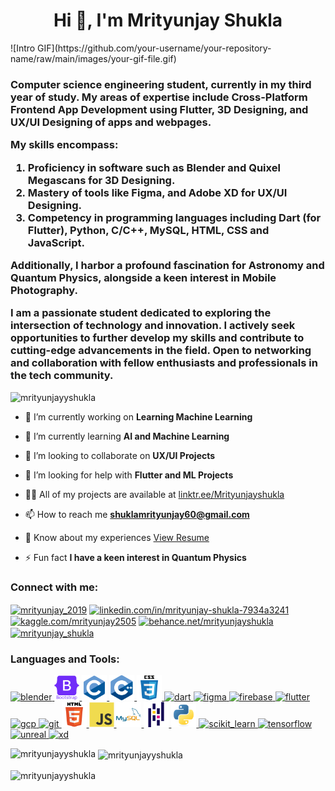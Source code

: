 <h1 align="center">Hi 👋, I'm Mrityunjay Shukla</h1>
![Intro GIF](https://github.com/your-username/your-repository-name/raw/main/images/your-gif-file.gif)
<h3 align="left">Computer science engineering student, currently in my third year of study. My areas of expertise include Cross-Platform Frontend App Development using Flutter, 3D Designing, and UX/UI Designing of apps and webpages.<br>
  <p></p>
  My skills encompass:<br>
  <ol>
    <li> Proficiency in software such as Blender and Quixel Megascans for 3D Designing.
    <li> Mastery of tools like Figma, and Adobe XD for UX/UI Designing.
    <li> Competency in programming languages including Dart (for Flutter), Python, C/C++, MySQL, HTML, CSS and JavaScript. 
  </ol>
  Additionally, I harbor a profound fascination for Astronomy and Quantum Physics, alongside a keen interest in Mobile Photography.<br>
  <p></p>
  I am a passionate student dedicated to exploring the intersection of technology and innovation. I actively seek opportunities to further develop my skills and contribute to cutting-edge advancements in the field. Open to networking and collaboration with fellow enthusiasts and professionals in the tech community.</h3>

<p align="left"> <img src="https://komarev.com/ghpvc/?username=mrityunjayyshukla&label=Profile%20views&color=0e75b6&style=flat" alt="mrityunjayyshukla" /> </p>

- 🔭 I’m currently working on **Learning Machine Learning**

- 🌱 I’m currently learning **AI and Machine Learning**

- 👯 I’m looking to collaborate on **UX/UI Projects**

- 🤝 I’m looking for help with **Flutter and ML Projects**

- 👨‍💻 All of my projects are available at [linktr.ee/Mrityunjayshukla](linktr.ee/Mrityunjayshukla)

- 📫 How to reach me **shuklamrityunjay60@gmail.com**

- 📄 Know about my experiences [View Resume](https://drive.google.com/file/d/1-_HJoF98Xku1tu55q_LodZKMQYx-G4_g/view)

- ⚡ Fun fact **I have a keen interest in Quantum Physics**

<h3 align="left">Connect with me:</h3>
<p align="left">
<a href="https://twitter.com/mrityunjay_2019" target="blank"><img align="center" src="https://raw.githubusercontent.com/rahuldkjain/github-profile-readme-generator/master/src/images/icons/Social/twitter.svg" alt="mrityunjay_2019" height="30" width="40" /></a>
<a href="https://linkedin.com/in/linkedin.com/in/mrityunjay-shukla-7934a3241" target="blank"><img align="center" src="https://raw.githubusercontent.com/rahuldkjain/github-profile-readme-generator/master/src/images/icons/Social/linked-in-alt.svg" alt="linkedin.com/in/mrityunjay-shukla-7934a3241" height="30" width="40" /></a>
<a href="https://kaggle.com/kaggle.com/mrityunjay2505" target="blank"><img align="center" src="https://raw.githubusercontent.com/rahuldkjain/github-profile-readme-generator/master/src/images/icons/Social/kaggle.svg" alt="kaggle.com/mrityunjay2505" height="30" width="40" /></a>
<a href="https://www.behance.net/behance.net/mrityunjayshukla" target="blank"><img align="center" src="https://raw.githubusercontent.com/rahuldkjain/github-profile-readme-generator/master/src/images/icons/Social/behance.svg" alt="behance.net/mrityunjayshukla" height="30" width="40" /></a>
<a href="https://www.youtube.com/c/mrityunjay_shukla" target="blank"><img align="center" src="https://raw.githubusercontent.com/rahuldkjain/github-profile-readme-generator/master/src/images/icons/Social/youtube.svg" alt="mrityunjay_shukla" height="30" width="40" /></a>
</p>

<h3 align="left">Languages and Tools:</h3>
<p align="left"> <a href="https://www.blender.org/" target="_blank" rel="noreferrer"> <img src="https://download.blender.org/branding/community/blender_community_badge_white.svg" alt="blender" width="40" height="40"/> </a> <a href="https://getbootstrap.com" target="_blank" rel="noreferrer"> <img src="https://raw.githubusercontent.com/devicons/devicon/master/icons/bootstrap/bootstrap-plain-wordmark.svg" alt="bootstrap" width="40" height="40"/> </a> <a href="https://www.cprogramming.com/" target="_blank" rel="noreferrer"> <img src="https://raw.githubusercontent.com/devicons/devicon/master/icons/c/c-original.svg" alt="c" width="40" height="40"/> </a> <a href="https://www.w3schools.com/cpp/" target="_blank" rel="noreferrer"> <img src="https://raw.githubusercontent.com/devicons/devicon/master/icons/cplusplus/cplusplus-original.svg" alt="cplusplus" width="40" height="40"/> </a> <a href="https://www.w3schools.com/css/" target="_blank" rel="noreferrer"> <img src="https://raw.githubusercontent.com/devicons/devicon/master/icons/css3/css3-original-wordmark.svg" alt="css3" width="40" height="40"/> </a> <a href="https://dart.dev" target="_blank" rel="noreferrer"> <img src="https://www.vectorlogo.zone/logos/dartlang/dartlang-icon.svg" alt="dart" width="40" height="40"/> </a> <a href="https://www.figma.com/" target="_blank" rel="noreferrer"> <img src="https://www.vectorlogo.zone/logos/figma/figma-icon.svg" alt="figma" width="40" height="40"/> </a> <a href="https://firebase.google.com/" target="_blank" rel="noreferrer"> <img src="https://www.vectorlogo.zone/logos/firebase/firebase-icon.svg" alt="firebase" width="40" height="40"/> </a> <a href="https://flutter.dev" target="_blank" rel="noreferrer"> <img src="https://www.vectorlogo.zone/logos/flutterio/flutterio-icon.svg" alt="flutter" width="40" height="40"/> </a> <a href="https://cloud.google.com" target="_blank" rel="noreferrer"> <img src="https://www.vectorlogo.zone/logos/google_cloud/google_cloud-icon.svg" alt="gcp" width="40" height="40"/> </a> <a href="https://git-scm.com/" target="_blank" rel="noreferrer"> <img src="https://www.vectorlogo.zone/logos/git-scm/git-scm-icon.svg" alt="git" width="40" height="40"/> </a> <a href="https://www.w3.org/html/" target="_blank" rel="noreferrer"> <img src="https://raw.githubusercontent.com/devicons/devicon/master/icons/html5/html5-original-wordmark.svg" alt="html5" width="40" height="40"/> </a> <a href="https://developer.mozilla.org/en-US/docs/Web/JavaScript" target="_blank" rel="noreferrer"> <img src="https://raw.githubusercontent.com/devicons/devicon/master/icons/javascript/javascript-original.svg" alt="javascript" width="40" height="40"/> </a> <a href="https://www.mysql.com/" target="_blank" rel="noreferrer"> <img src="https://raw.githubusercontent.com/devicons/devicon/master/icons/mysql/mysql-original-wordmark.svg" alt="mysql" width="40" height="40"/> </a> <a href="https://pandas.pydata.org/" target="_blank" rel="noreferrer"> <img src="https://raw.githubusercontent.com/devicons/devicon/2ae2a900d2f041da66e950e4d48052658d850630/icons/pandas/pandas-original.svg" alt="pandas" width="40" height="40"/> </a> <a href="https://www.python.org" target="_blank" rel="noreferrer"> <img src="https://raw.githubusercontent.com/devicons/devicon/master/icons/python/python-original.svg" alt="python" width="40" height="40"/> </a> <a href="https://scikit-learn.org/" target="_blank" rel="noreferrer"> <img src="https://upload.wikimedia.org/wikipedia/commons/0/05/Scikit_learn_logo_small.svg" alt="scikit_learn" width="40" height="40"/> </a> <a href="https://www.tensorflow.org" target="_blank" rel="noreferrer"> <img src="https://www.vectorlogo.zone/logos/tensorflow/tensorflow-icon.svg" alt="tensorflow" width="40" height="40"/> </a> <a href="https://unrealengine.com/" target="_blank" rel="noreferrer"> <img src="https://raw.githubusercontent.com/kenangundogan/fontisto/036b7eca71aab1bef8e6a0518f7329f13ed62f6b/icons/svg/brand/unreal-engine.svg" alt="unreal" width="40" height="40"/> </a> <a href="https://www.adobe.com/products/xd.html" target="_blank" rel="noreferrer"> <img src="https://cdn.worldvectorlogo.com/logos/adobe-xd.svg" alt="xd" width="40" height="40"/> </a> </p>

<p><img align="left" src="https://github-readme-stats.vercel.app/api/top-langs?username=mrityunjayyshukla&show_icons=true&locale=en&layout=compact" alt="mrityunjayyshukla" /></p>

<p>&nbsp;<img align="center" src="https://github-readme-stats.vercel.app/api?username=mrityunjayyshukla&show_icons=true&locale=en" alt="mrityunjayyshukla" /></p>

<p><img align="center" src="https://github-readme-streak-stats.herokuapp.com/?user=mrityunjayyshukla&" alt="mrityunjayyshukla" /></p>
